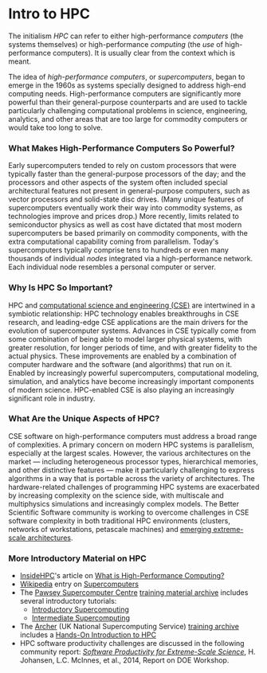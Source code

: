 # Intro to HPC

The initialism *HPC* can refer to either high-performance *computers* (the systems themselves) or high-performance *computing* (the *use* of high-performance computers).  It is usually clear from the context which is meant.

The idea of *high-performance computers*, or *supercomputers*, began to emerge in the 1960s as systems specially designed to address high-end computing needs. High-performance computers are significantly more powerful than their general-purpose counterparts and are used to tackle particularly challenging computational problems in science, engineering, analytics, and other areas that are too large for commodity computers or would take too long to solve.

### What Makes High-Performance Computers So Powerful?

Early supercomputers tended to rely on custom processors that were typically faster than the general-purpose processors of the day; and the processors and other aspects of the system often included special architectural features not present in general-purpose computers, such as vector processors and solid-state disc drives. (Many unique features of supercomputers eventually work their way into commodity systems, as technologies improve and prices drop.) More recently, limits related to semiconductor physics as well as cost have dictated that most modern supercomputers be based primarily on commodity components, with the extra computational capability coming from parallelism.  Today's supercomputers typically comprise tens to hundreds or even many thousands of individual *nodes* integrated via a high-performance network.  Each individual node resembles a personal computer or server.  

<!---
[More details](HpcMoreDetails.md)
--->

### Why Is HPC So Important?

HPC and [computational science and engineering (CSE)](https://bssw.io/pages/intro-to-cse) are intertwined in a symbiotic relationship: HPC technology enables breakthroughs in CSE research, and leading-edge CSE applications are the main drivers for the evolution of supercomputer systems.  Advances in CSE typically come from some combination of being able to model larger physical systems, with greater resolution, for longer periods of time, and with greater fidelity to the actual physics.  These improvements are enabled by a combination of computer hardware and the software (and algorithms) that run on it.  Enabled by increasingly powerful supercomputers, computational modeling, simulation, and analytics have become increasingly important components of modern science. HPC-enabled CSE is also playing an increasingly significant role in industry.

### What Are the Unique Aspects of HPC?

CSE software on high-performance computers must address a broad range of complexities.  A primary concern on modern HPC systems is parallelism, especially at the largest scales.  However, the various architectures on the market — including heterogeneous processor types, hierarchical memories, and other distinctive features — make it particularly challenging to express algorithms in a way that is portable across the variety of architectures.  The hardware-related challenges of programming HPC systems are exacerbated by increasing complexity on the science side, with multiscale and multiphysics simulations and increasingly complex models. The Better Scientific Software community is working to overcome challenges in CSE software complexity in both traditional HPC environments (clusters, networks of workstations, petascale machines) and [emerging extreme-scale architectures](https://bssw.io/communities/exascale-computing-community).

### More Introductory Material on HPC
- [InsideHPC](http://insidehpc.com/)'s article on [What is High-Performance Computing?](http://insidehpc.com/hpc-basic-training/what-is-hpc/)
- [Wikipedia](https://wikipedia.org) entry on [Supercomputers](https://en.wikipedia.org/wiki/Supercomputer)
- The [Pawsey Supercomputer Centre](https://www.pawsey.org.au/) [training material archive](https://support.pawsey.org.au/documentation/display/US/Training+Material) includes several introductory tutorials:
  - [Introductory Supercomputing](https://support.pawsey.org.au/documentation/download/attachments/2162899/Introductory%20Supercomputing.pdf?api=v2)
  - [Intermediate Supercomputing](https://support.pawsey.org.au/documentation/download/attachments/2162899/Intermediate%20Supercomputing.pdf?api=v2)
- The [Archer](http://www.archer.ac.uk/) (UK National Supercomputing Service) [training archive](http://www.archer.ac.uk/training/past_courses.php) includes a [Hands-On Introduction to HPC](http://www.archer.ac.uk/training/course-material/2016/11/intro_newcastle/index.php)
- HPC software productivity challenges are discussed in the following community report: [_Software Productivity for Extreme-Scale Science_](https://science.osti.gov/-/media/ascr/pdf/research/cs/Exascale-Workshop/SoftwareProductivityWorkshopReport2014.pdf), H. Johansen, L.C. McInnes, et al., 2014, Report on DOE Workshop. 


<!---  Currently we're not attributing the Intro articles
#### Contributed by [Lois Curfman McInnes](https://github.com/curfman), [David E. Bernholdt](https://github.com/bernhold), [Suzanne Parete-Koon](https://github.com/suzannepk), and [Rebecca Hartman-Baker](https://github.com/hartmanbaker)
--->

<!---
BSSw Site: Get Oriented: About HPC
--->
